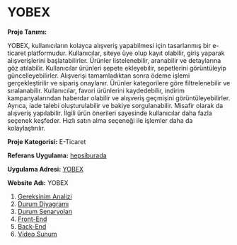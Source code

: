 # YOBEX

**Proje Tanımı:**

YOBEX, kullanıcıların kolayca alışveriş yapabilmesi için tasarlanmış bir e-ticaret platformudur. Kullanıcılar, siteye üye olup kayıt olabilir, giriş yaparak alışverişlerini başlatabilirler. Ürünler listelenebilir, aranabilir ve detaylarına göz atılabilir. Kullanıcılar ürünleri sepete ekleyebilir, sepetlerini görüntüleyip güncelleyebilirler. Alışverişi tamamladıktan sonra ödeme işlemi gerçekleştirilir ve sipariş onaylanır. Ürünler kategorilere göre filtrelenebilir ve sıralanabilir. Kullanıcılar, favori ürünlerini kaydedebilir, indirim kampanyalarından haberdar olabilir ve alışveriş geçmişini görüntüleyebilirler. Ayrıca, iade talebi oluşturulabilir ve bakiye sorgulanabilir. Misafir olarak da alışveriş yapılabilir. İlgili ürün önerileri sayesinde kullanıcılar daha fazla seçenek keşfeder. Hızlı satın alma seçeneği ile işlemler daha da kolaylaştırılır.

**Proje Kategorisi:** E-Ticaret

**Referans Uygulama:** [hepsiburada](https://www.hepsiburada.com)

**Uygulama Adresi:** [YOBEX](https://yobex.vercel.app)

**Website Adı:** YOBEX

1. [Gereksinim Analizi](GereksinimAnalizi.md)
2. [Durum Diyagramı](Durum-Diyagramı.md)
3. [Durum Senaryoları](Durum-Senaryoları.md)
4. [Front-End](Front-End.md)
5. [Back-End](Back-End.md)
6. [Video Sunum](Sunum.md)
